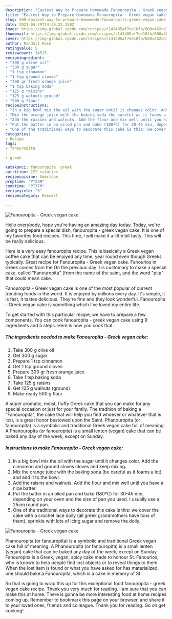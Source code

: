 ```yaml
---
description: "Easiest Way to Prepare Homemade Fanouropita - Greek vegan cake"
title: "Easiest Way to Prepare Homemade Fanouropita - Greek vegan cake"
slug: 599-easiest-way-to-prepare-homemade-fanouropita-greek-vegan-cake
date: 2021-04-29T14:20:22.350Z
image: https://img-global.cpcdn.com/recipes/c141405af7ee18fb/680x482cq70/fanouropita-greek-vegan-cake-recipe-main-photo.jpg
thumbnail: https://img-global.cpcdn.com/recipes/c141405af7ee18fb/680x482cq70/fanouropita-greek-vegan-cake-recipe-main-photo.jpg
cover: https://img-global.cpcdn.com/recipes/c141405af7ee18fb/680x482cq70/fanouropita-greek-vegan-cake-recipe-main-photo.jpg
author: Randall Rose
ratingvalue: 5
reviewcount: 34515
recipeingredient:
- "300 g olive oil"
- "300 g sugar"
- "1 tsp cinnamon"
- "1 tsp ground cloves"
- "300 gr fresh orange juice"
- "1 tsp baking soda"
- "125 g raisins"
- "125 g walnuts ground"
- "500 g flour"
recipeinstructions:
- "In a big bowl mix the oil with the sugar until it changes color. Add the cinnamon and ground cloves cloves and keep mixing."
- "Mix the orange juice with the baking soda (be careful as it foams a lot) and add it to the bowl."
- "Add the raisins and walnuts. Add the flour and mix well until you have a nice batter."
- "Put the batter in an oiled pan and bake (180ºC) for 30-45 min, depending on your oven and the size of pan you used. I usually use a 25cm round pan."
- "One of the traditional ways to decorate this cake is this: we cover the cake with a crochet lace doily (all greek grandmothers have tons of them), sprinkle with lots of icing sugar and remove the doily."
categories:
- Recipe
tags:
- fanouropita
- 
- greek

katakunci: fanouropita  greek 
nutrition: 222 calories
recipecuisine: American
preptime: "PT23M"
cooktime: "PT37M"
recipeyield: "3"
recipecategory: Dessert

---
```



![Fanouropita - Greek vegan cake](https://img-global.cpcdn.com/recipes/c141405af7ee18fb/680x482cq70/fanouropita-greek-vegan-cake-recipe-main-photo.jpg)

Hello everybody, hope you're having an amazing day today. Today, we're going to prepare a special dish, fanouropita - greek vegan cake. It is one of my favorites food recipes. This time, I will make it a little bit tasty. This will be really delicious.

Here is a very easy fanouropita recipe. This is basically a Greek vegan coffee cake that can be enjoyed any time, year round even though Greeks typically. Great recipe for Fanouropita - Greek vegan cake. Fanourios in Greek comes from the On the previous day it is customary to make a special cake, called &#34;Fanouropita&#34; (from the name of the saint, and the word &#34;pita&#34; that could mean cake.

Fanouropita - Greek vegan cake is one of the most popular of current trending foods in the world. It is enjoyed by millions every day. It's simple, it is fast, it tastes delicious. They're fine and they look wonderful. Fanouropita - Greek vegan cake is something which I've loved my entire life.


To get started with this particular recipe, we have to prepare a few components. You can cook fanouropita - greek vegan cake using 9 ingredients and 5 steps. Here is how you cook that.

<!--inarticleads1-->

##### The ingredients needed to make Fanouropita - Greek vegan cake:

1. Take 300 g olive oil
1. Get 300 g sugar
1. Prepare 1 tsp cinnamon
1. Get 1 tsp ground cloves
1. Prepare 300 gr fresh orange juice
1. Take 1 tsp baking soda
1. Take 125 g raisins
1. Get 125 g walnuts (ground)
1. Make ready 500 g flour


A super aromatic, moist, fluffy Greek cake that you can make for any special occasion or just for your family. The tradition of baking a &#34;Fanouropita&#34;, the cake that will help you find whoever or whatever that is lost, is a great honor bestowed upon the Saint. Phanouropita (or fanouropita) is a symbolic and traditional Greek vegan cake full of meaning. A Phanouropita (or fanouropita) is a small lenten (vegan) cake that can be baked any day of the week, except on Sunday. 

<!--inarticleads2-->

##### Instructions to make Fanouropita - Greek vegan cake:

1. In a big bowl mix the oil with the sugar until it changes color. Add the cinnamon and ground cloves cloves and keep mixing.
1. Mix the orange juice with the baking soda (be careful as it foams a lot) and add it to the bowl.
1. Add the raisins and walnuts. Add the flour and mix well until you have a nice batter.
1. Put the batter in an oiled pan and bake (180ºC) for 30-45 min, depending on your oven and the size of pan you used. I usually use a 25cm round pan.
1. One of the traditional ways to decorate this cake is this: we cover the cake with a crochet lace doily (all greek grandmothers have tons of them), sprinkle with lots of icing sugar and remove the doily.
<img src="//assets-global.cpcdn.com/assets/icons/button_play-2c75c40dde080a61004c1f40b05d8f140eaff45d7e9e6481dc71c63d2e7c4909.png" alt="Fanouropita - Greek vegan cake">

Phanouropita (or fanouropita) is a symbolic and traditional Greek vegan cake full of meaning. A Phanouropita (or fanouropita) is a small lenten (vegan) cake that can be baked any day of the week, except on Sunday. Fanouropita is a Greek, vegan, spicy cake made to honour St. Fanourios, who is known to help people find lost objects or to reveal things to them. When the lost item is found or what you have asked for has materialized, one should bake a Fanouropita, which is a cake in memory of St. 

So that is going to wrap this up for this exceptional food fanouropita - greek vegan cake recipe. Thank you very much for reading. I am sure that you can make this at home. There is gonna be more interesting food at home recipes coming up. Remember to bookmark this page on your browser, and share it to your loved ones, friends and colleague. Thank you for reading. Go on get cooking!
